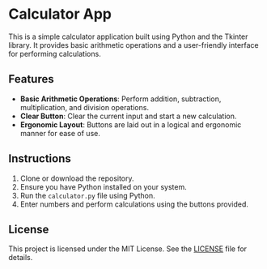 # Calculator App

This is a simple calculator application built using Python and the Tkinter library. It provides basic arithmetic operations and a user-friendly interface for performing calculations.

## Features

- **Basic Arithmetic Operations**: Perform addition, subtraction, multiplication, and division operations.
- **Clear Button**: Clear the current input and start a new calculation.
- **Ergonomic Layout**: Buttons are laid out in a logical and ergonomic manner for ease of use.

## Instructions

1. Clone or download the repository.
2. Ensure you have Python installed on your system.
3. Run the `calculator.py` file using Python.
4. Enter numbers and perform calculations using the buttons provided.

## License

This project is licensed under the MIT License. See the [LICENSE](LICENSE) file for details.
